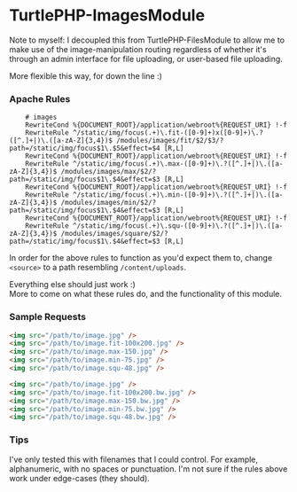 TurtlePHP-ImagesModule
======================

Note to myself: I decoupled this from TurtlePHP-FilesModule to allow me to make
use of the image-manipulation routing regardless of whether it's through an
admin interface for file uploading, or user-based file uploading.

More flexible this way, for down the line :)

### Apache Rules

```
    # images
    RewriteCond %{DOCUMENT_ROOT}/application/webroot%{REQUEST_URI} !-f
    RewriteRule ^/static/img/focus(.+)\.fit-([0-9]+)x([0-9]+)\.?([^.]+|)\.([a-zA-Z]{3,4})$ /modules/images/fit/$2/$3/?path=/static/img/focus$1\.$5&effect=$4 [R,L]
    RewriteCond %{DOCUMENT_ROOT}/application/webroot%{REQUEST_URI} !-f
    RewriteRule ^/static/img/focus(.+)\.max-([0-9]+)\.?([^.]+|)\.([a-zA-Z]{3,4})$ /modules/images/max/$2/?path=/static/img/focus$1\.$4&effect=$3 [R,L]
    RewriteCond %{DOCUMENT_ROOT}/application/webroot%{REQUEST_URI} !-f
    RewriteRule ^/static/img/focus(.+)\.min-([0-9]+)\.?([^.]+|)\.([a-zA-Z]{3,4})$ /modules/images/min/$2/?path=/static/img/focus$1\.$4&effect=$3 [R,L]
    RewriteCond %{DOCUMENT_ROOT}/application/webroot%{REQUEST_URI} !-f
    RewriteRule ^/static/img/focus(.+)\.squ-([0-9]+)\.?([^.]+|)\.([a-zA-Z]{3,4})$ /modules/images/square/$2/?path=/static/img/focus$1\.$4&effect=$3 [R,L]
```

In order for the above rules to function as you'd expect them to, change `<source>` to a path resembling `/content/uploads`.

Everything else should just work :)  
More to come on what these rules do, and the functionality of this module.

### Sample Requests

``` html
<img src="/path/to/image.jpg" />
<img src="/path/to/image.fit-100x200.jpg" />
<img src="/path/to/image.max-150.jpg" />
<img src="/path/to/image.min-75.jpg" />
<img src="/path/to/image.squ-48.jpg" />

<img src="/path/to/image.jpg" />
<img src="/path/to/image.fit-100x200.bw.jpg" />
<img src="/path/to/image.max-150.bw.jpg" />
<img src="/path/to/image.min-75.bw.jpg" />
<img src="/path/to/image.squ-48.bw.jpg" />
```

### Tips
I've only tested this with filenames that I could control. For example, alphanumeric, with no spaces or punctuation. I'm not sure if the rules above work under edge-cases (they should).
